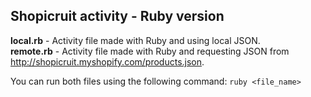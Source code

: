 ## Shopicruit activity - Ruby version

**local.rb** - Activity file made with Ruby and using local JSON.  
**remote.rb** - Activity file made with Ruby and requesting JSON from http://shopicruit.myshopify.com/products.json.

You can run both files using the following command: `ruby <file_name>`
